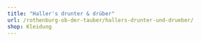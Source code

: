 ```yaml
---
title: "Haller's drunter & drüber"
url: /rothenburg-ob-der-tauber/hallers-drunter-und-drueber/
shop: Kleidung
---
```

